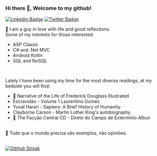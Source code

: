### Hi there 👋, Welcome to my github!

[![Linkedin Badge](https://img.shields.io/badge/-LinkedIn-blue?style=flat-square&logo=Linkedin&logoColor=white&link=https://www.linkedin.com/in/deividmoura/)](https://www.linkedin.com/in/deividmoura/)
[![Twitter Badge](https://img.shields.io/badge/-Twitter-1ca0f1?style=flat-square&labelColor=1ca0f1&logo=twitter&logoColor=white&link=https://twitter.com/deividmoura)](https://twitter.com/deividmoura)

💬 I am a guy in love with life and good reflections.<br>
Some of my interests for those interested:<br>
<ul>
  <li>ASP Classic</li>
  <li>C# and .Net MVC</li>
  <li>Android Kotlin</li>
  <li>SQL and NoSQL</li>
</ul><br>

Lately I have been using my time for the most diverse readings, at my bedside you will find:<br>
<ul>
  <li>👯 Narrative of the Life of Frederick Douglass Illustrated</li>
  <li>Escravidão - Volume 1 Laurentino Gomes</li>
  <li>Yuval Harari - Sapiens: A Brief History of Humanity</li>
  <li>Clayborne Carson - Martin Luther King's autobiography</li>
  <li>💬 The Facção Central CD - Direto do Campo de Extermínio Albun </li>
</ul><br>
🤔 Tudo que o mundo precisa são exemplos, não opiniões.

<br>[![GitHub Streak](https://github-readme-streak-stats.herokuapp.com/?user=dmourans)](https://git.io/streak-stats)<br>

<!--
**dmourans/dmourans** is a ✨ _special_ ✨ repository because its `README.md` (this file) appears on your GitHub profile.

Here are some ideas to get you started:

- 🔭 I’m currently working on ...
- 🌱 I’m currently learning ...
- 👯 I’m looking to collaborate on ...
- 🤔 I’m looking for help with ...
- 💬 Ask me about ...
- 📫 How to reach me: ...
- 😄 Pronouns: ...
- ⚡ Fun fact: ...
-->
